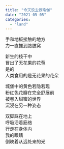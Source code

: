 ```yaml
---
title: "今天没去做瑜伽"
date: "2021-05-05"
categories: 
  - "land"
---
```


手和地板接触的地方  
力一直推到胳肢窝  
  
新生的枝干中  
冒出了无花果的花苞  
是的  
人类食用的是无花果的花朵  
  
城堡中的黄色若隐若现  
粉红色花瓣在完全舒展前  
被卷入甜蜜的世界  
沉浸在另一种姿态  
  
双脚踩在地上  
呼吸沿着筋络  
行走在身体内  
我的眼睛  
倒映着从远处来的光
